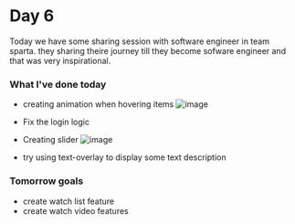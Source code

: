 # Day 6
Today we have some sharing session with software engineer in team sparta. they sharing theire journey till they become sofware engineer and that was very inspirational.

### What I've done today
* creating animation when hovering items
![image](https://user-images.githubusercontent.com/85722211/202232263-a1305641-f97e-48df-8086-b296c04e2daa.png)

* Fix the login logic

* Creating slider
![image](https://user-images.githubusercontent.com/85722211/202232565-1fc461d5-4fd1-4026-9116-150863808e2e.png)

* try using text-overlay to display some text description

### Tomorrow goals
* create watch list feature
* create watch video features

